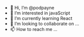 - 👋 Hi, I’m @podpayne
- 👀 I’m interested in javaScript
- 🌱 I’m currently learning React
- 💞️ I’m looking to collaborate on ...
- 📫 How to reach me ...

